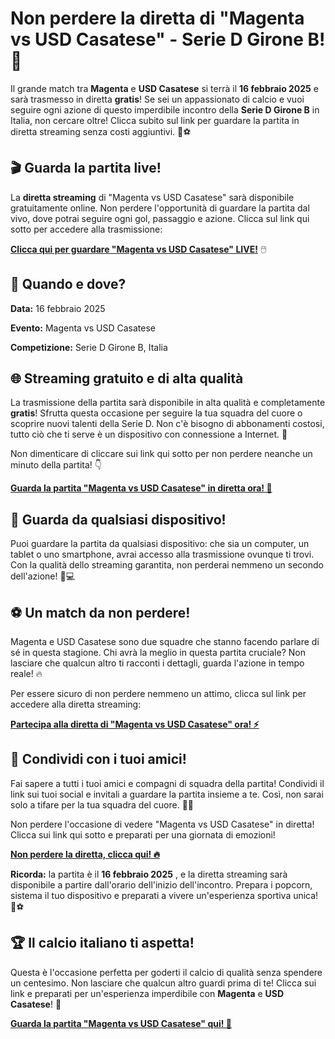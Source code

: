 # Non perdere la diretta di "Magenta vs USD Casatese" - Serie D Girone B! 🎉

Il grande match tra **Magenta** e **USD Casatese** si terrà il **16 febbraio 2025** e sarà trasmesso in diretta **gratis**! Se sei un appassionato di calcio e vuoi seguire ogni azione di questo imperdibile incontro della **Serie D Girone B** in Italia, non cercare oltre! Clicca subito sul link per guardare la partita in diretta streaming senza costi aggiuntivi. 🎥⚽

## 🎬 Guarda la partita live!

La **diretta streaming** di "Magenta vs USD Casatese" sarà disponibile gratuitamente online. Non perdere l'opportunità di guardare la partita dal vivo, dove potrai seguire ogni gol, passaggio e azione. Clicca sul link qui sotto per accedere alla trasmissione:

[**Clicca qui per guardare "Magenta vs USD Casatese" LIVE!**](https://tinyurl.com/livestreamfreeo?st=Magenta+vs+USD+Casatese&si=gh) 🖱️

## 📅 Quando e dove?

**Data:** 16 febbraio 2025

**Evento:** Magenta vs USD Casatese

**Competizione:** Serie D Girone B, Italia

## 🌐 Streaming gratuito e di alta qualità

La trasmissione della partita sarà disponibile in alta qualità e completamente **gratis**! Sfrutta questa occasione per seguire la tua squadra del cuore o scoprire nuovi talenti della Serie D. Non c'è bisogno di abbonamenti costosi, tutto ciò che ti serve è un dispositivo con connessione a Internet. 🚀

Non dimenticare di cliccare sui link qui sotto per non perdere neanche un minuto della partita! 👇

[**Guarda la partita "Magenta vs USD Casatese" in diretta ora! 🔴**](https://tinyurl.com/livestreamfreeo?st=Magenta+vs+USD+Casatese&si=gh)

## 📲 Guarda da qualsiasi dispositivo!

Puoi guardare la partita da qualsiasi dispositivo: che sia un computer, un tablet o uno smartphone, avrai accesso alla trasmissione ovunque ti trovi. Con la qualità dello streaming garantita, non perderai nemmeno un secondo dell'azione! 📱💻

## ⚽ Un match da non perdere!

Magenta e USD Casatese sono due squadre che stanno facendo parlare di sé in questa stagione. Chi avrà la meglio in questa partita cruciale? Non lasciare che qualcun altro ti racconti i dettagli, guarda l'azione in tempo reale! 🔥

Per essere sicuro di non perdere nemmeno un attimo, clicca sul link per accedere alla diretta streaming:

[**Partecipa alla diretta di "Magenta vs USD Casatese" ora! ⚡**](https://tinyurl.com/livestreamfreeo?st=Magenta+vs+USD+Casatese&si=gh)

## 💬 Condividi con i tuoi amici!

Fai sapere a tutti i tuoi amici e compagni di squadra della partita! Condividi il link sui tuoi social e invitali a guardare la partita insieme a te. Così, non sarai solo a tifare per la tua squadra del cuore. 📲🤩

Non perdere l'occasione di vedere "Magenta vs USD Casatese" in diretta! Clicca sui link qui sotto e preparati per una giornata di emozioni!

[**Non perdere la diretta, clicca qui! 🔥**](https://tinyurl.com/livestreamfreeo?st=Magenta+vs+USD+Casatese&si=gh)

**Ricorda:** la partita è il **16 febbraio 2025** , e la diretta streaming sarà disponibile a partire dall'orario dell'inizio dell'incontro. Prepara i popcorn, sistema il tuo dispositivo e preparati a vivere un'esperienza sportiva unica! 🍿⚽

## 🏆 Il calcio italiano ti aspetta!

Questa è l'occasione perfetta per goderti il calcio di qualità senza spendere un centesimo. Non lasciare che qualcun altro guardi prima di te! Clicca sui link e preparati per un'esperienza imperdibile con **Magenta** e **USD Casatese**! 🌟

[**Guarda la partita "Magenta vs USD Casatese" qui! 🎥**](https://tinyurl.com/livestreamfreeo?st=Magenta+vs+USD+Casatese&si=gh)
